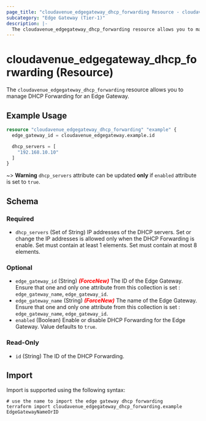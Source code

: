 ```yaml
---
page_title: "cloudavenue_edgegateway_dhcp_forwarding Resource - cloudavenue"
subcategory: "Edge Gateway (Tier-1)"
description: |-
  The cloudavenue_edgegateway_dhcp_forwarding resource allows you to manage DHCP Forwarding for an Edge Gateway.
---
```


# cloudavenue_edgegateway_dhcp_forwarding (Resource)

The `cloudavenue_edgegateway_dhcp_forwarding` resource allows you to manage DHCP Forwarding for an Edge Gateway.

## Example Usage

```terraform
resource "cloudavenue_edgegateway_dhcp_forwarding" "example" {
  edge_gateway_id = cloudavenue_edgegateway.example.id

  dhcp_servers = [
    "192.168.10.10"
  ]
}
```

~> **Warning**
`dhcp_servers` attribute can be updated **only** if `enabled` attribute is set to `true`.

<!-- schema generated by tfplugindocs -->
## Schema

### Required

- `dhcp_servers` (Set of String) IP addresses of the DHCP servers. Set or change the IP addresses is allowed only when the DHCP Forwarding is enable. Set must contain at least 1 elements. Set must contain at most 8 elements.

### Optional

- `edge_gateway_id` (String) <i style="color:red;font-weight: bold">(ForceNew)</i> The ID of the Edge Gateway. Ensure that one and only one attribute from this collection is set : `edge_gateway_name`, `edge_gateway_id`.
- `edge_gateway_name` (String) <i style="color:red;font-weight: bold">(ForceNew)</i> The name of the Edge Gateway. Ensure that one and only one attribute from this collection is set : `edge_gateway_name`, `edge_gateway_id`.
- `enabled` (Boolean) Enable or disable DHCP Forwarding for the Edge Gateway. Value defaults to `true`.

### Read-Only

- `id` (String) The ID of the DHCP Forwarding.

## Import

Import is supported using the following syntax:
```shell
# use the name to import the edge gateway dhcp forwarding
terraform import cloudavenue_edgegateway_dhcp_forwarding.example EdgeGatewayNameOrID
```
